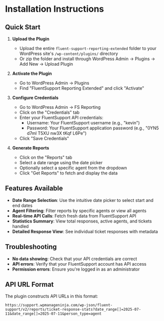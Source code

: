 # Installation Instructions

## Quick Start

1. **Upload the Plugin**
   - Upload the entire `fluent-support-reporting-extended` folder to your WordPress site's `/wp-content/plugins/` directory
   - Or zip the folder and install through WordPress Admin → Plugins → Add New → Upload Plugin

2. **Activate the Plugin**
   - Go to WordPress Admin → Plugins
   - Find "FluentSupport Reporting Extended" and click "Activate"

3. **Configure Credentials**
   - Go to WordPress Admin → FS Reporting
   - Click on the "Credentials" tab
   - Enter your FluentSupport API credentials:
     - Username: Your FluentSupport username (e.g., "kevin")
     - Password: Your FluentSupport application password (e.g., "0YN5 d7ml T5XU nw3X tKqf L6Pe")
   - Click "Save Credentials"

4. **Generate Reports**
   - Click on the "Reports" tab
   - Select a date range using the date picker
   - Optionally select a specific agent from the dropdown
   - Click "Get Reports" to fetch and display the data

## Features Available

- **Date Range Selection**: Use the intuitive date picker to select start and end dates
- **Agent Filtering**: Filter reports by specific agents or view all agents
- **Real-time API Calls**: Fetch fresh data from FluentSupport API
- **Statistics Summary**: View total responses, active agents, and tickets handled
- **Detailed Response View**: See individual ticket responses with metadata

## Troubleshooting

- **No data showing**: Check that your API credentials are correct
- **API errors**: Verify that your FluentSupport account has API access
- **Permission errors**: Ensure you're logged in as an administrator

## API URL Format

The plugin constructs API URLs in this format:

```url
https://support.wpmanageninja.com/wp-json/fluent-support/v2/reports/ticket-response-stats?date_range[]=2025-07-11&date_range[]=2025-07-11&person_type=agent
```
